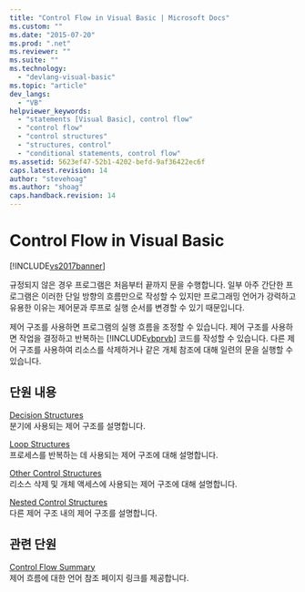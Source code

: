 ```yaml
---
title: "Control Flow in Visual Basic | Microsoft Docs"
ms.custom: ""
ms.date: "2015-07-20"
ms.prod: ".net"
ms.reviewer: ""
ms.suite: ""
ms.technology: 
  - "devlang-visual-basic"
ms.topic: "article"
dev_langs: 
  - "VB"
helpviewer_keywords: 
  - "statements [Visual Basic], control flow"
  - "control flow"
  - "control structures"
  - "structures, control"
  - "conditional statements, control flow"
ms.assetid: 5623ef47-52b1-4202-befd-9af36422ec6f
caps.latest.revision: 14
author: "stevehoag"
ms.author: "shoag"
caps.handback.revision: 14
---
```

# Control Flow in Visual Basic
[!INCLUDE[vs2017banner](../../../../visual-basic/developing-apps/includes/vs2017banner.md)]

규정되지 않은 경우 프로그램은 처음부터 끝까지 문을 수행합니다.  일부 아주 간단한 프로그램은 이러한 단일 방향의 흐름만으로 작성할 수 있지만  프로그래밍 언어가 강력하고 유용한 이유는 제어문과 루프로 실행 순서를 변경할 수 있기 때문입니다.  
  
 제어 구조를 사용하면 프로그램의 실행 흐름을 조정할 수 있습니다.  제어 구조를 사용하면 작업을 결정하고 반복하는 [!INCLUDE[vbprvb](../../../../csharp/programming-guide/concepts/linq/includes/vbprvb-md.md)] 코드를 작성할 수 있습니다.  다른 제어 구조를 사용하여 리소스를 삭제하거나 같은 개체 참조에 대해 일련의 문을 실행할 수 있습니다.  
  
## 단원 내용  
 [Decision Structures](../../../../visual-basic/programming-guide/language-features/control-flow/decision-structures.md)  
 분기에 사용되는 제어 구조를 설명합니다.  
  
 [Loop Structures](../../../../visual-basic/programming-guide/language-features/control-flow/loop-structures.md)  
 프로세스를 반복하는 데 사용되는 제어 구조에 대해 설명합니다.  
  
 [Other Control Structures](../../../../visual-basic/programming-guide/language-features/control-flow/other-control-structures.md)  
 리소스 삭제 및 개체 액세스에 사용되는 제어 구조에 대해 설명합니다.  
  
 [Nested Control Structures](../../../../visual-basic/programming-guide/language-features/control-flow/nested-control-structures.md)  
 다른 제어 구조 내의 제어 구조를 설명합니다.  
  
## 관련 단원  
 [Control Flow Summary](../../../../visual-basic/language-reference/keywords/control-flow-summary.md)  
 제어 흐름에 대한 언어 참조 페이지 링크를 제공합니다.